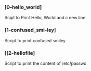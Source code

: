 ### [0-hello_world]
 Scipt to Print Hello, World and a new line
### [1-confused_smi-ley]
Script to print confused smiley
### [[2-hellofile]
Script to print the content of /etc/passwd
